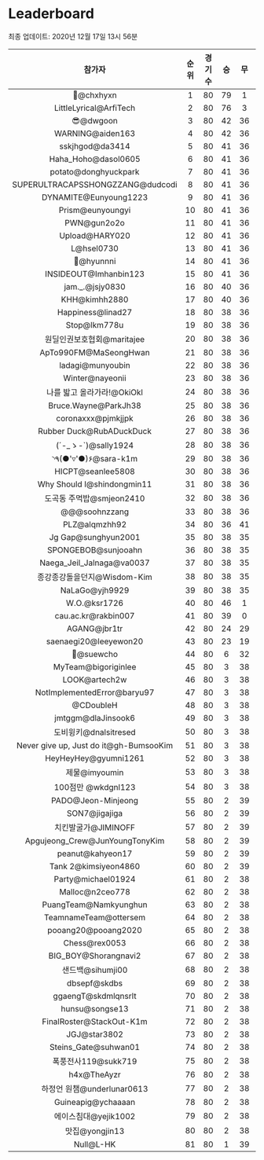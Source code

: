 # Leaderboard
최종 업데이트: 2020년 12월 17일 13시 56분




| 참가자 | 순위 | 경기수 | 승 | 무 | 패 | 승점 |
|:---:|:---:|:---:|:---:|:---:|:---:|:---:|
| 👑@chxhyxn | 1 | 80 | 79 | 1 | 0 | 238 |
| LittleLyrical@ArfiTech | 2 | 80 | 76 | 3 | 1 | 231 |
| 😎@dwgoon | 3 | 80 | 42 | 36 | 2 | 162 |
| WARNING@aiden163 | 4 | 80 | 42 | 36 | 2 | 162 |
| sskjhgod@da3414 | 5 | 80 | 41 | 36 | 3 | 159 |
| Haha_Hoho@dasol0605 | 6 | 80 | 41 | 36 | 3 | 159 |
| potato@donghyuckpark | 7 | 80 | 41 | 36 | 3 | 159 |
| SUPERULTRACAPSSHONGZZANG@dudcodi | 8 | 80 | 41 | 36 | 3 | 159 |
| DYNAMITE@Eunyoung1223 | 9 | 80 | 41 | 36 | 3 | 159 |
| Prism@eunyoungyi | 10 | 80 | 41 | 36 | 3 | 159 |
| PWN@gun2o2o | 11 | 80 | 41 | 36 | 3 | 159 |
| Upload@HARY020 | 12 | 80 | 41 | 36 | 3 | 159 |
| L@hsel0730 | 13 | 80 | 41 | 36 | 3 | 159 |
| 🐻@hyunnni | 14 | 80 | 41 | 36 | 3 | 159 |
| INSIDEOUT@Imhanbin123 | 15 | 80 | 41 | 36 | 3 | 159 |
| jam._.@jsjy0830 | 16 | 80 | 40 | 36 | 4 | 156 |
| KHH@kimhh2880 | 17 | 80 | 40 | 36 | 4 | 156 |
| Happiness@linad27 | 18 | 80 | 38 | 36 | 6 | 150 |
| Stop@lkm778u | 19 | 80 | 38 | 36 | 6 | 150 |
| 원딜인권보호협회@maritajee | 20 | 80 | 38 | 36 | 6 | 150 |
| ApTo990FM@MaSeongHwan | 21 | 80 | 38 | 36 | 6 | 150 |
| ladagi@munyoubin | 22 | 80 | 38 | 36 | 6 | 150 |
| Winter@nayeonii | 23 | 80 | 38 | 36 | 6 | 150 |
| 나를 밟고 올라가라!@OkiOkl | 24 | 80 | 38 | 36 | 6 | 150 |
| Bruce.Wayne@ParkJh38 | 25 | 80 | 38 | 36 | 6 | 150 |
| coronaxxx@pjmkjjpk | 26 | 80 | 38 | 36 | 6 | 150 |
| Rubber Duck@RubADuckDuck | 27 | 80 | 38 | 36 | 6 | 150 |
| (´-_ゝ-`)@sally1924 | 28 | 80 | 38 | 36 | 6 | 150 |
| ◝٩(●'▿'●)۶@sara-k1m | 29 | 80 | 38 | 36 | 6 | 150 |
| HICPT@seanlee5808 | 30 | 80 | 38 | 36 | 6 | 150 |
| Why Should I@shindongmin11 | 31 | 80 | 38 | 36 | 6 | 150 |
| 도곡동 주먹밥@smjeon2410 | 32 | 80 | 38 | 36 | 6 | 150 |
| @@@soohnzzang | 33 | 80 | 38 | 36 | 6 | 150 |
| PLZ@alqmzhh92 | 34 | 80 | 36 | 41 | 3 | 149 |
| Jg Gap@sunghyun2001 | 35 | 80 | 38 | 35 | 7 | 149 |
| SPONGEBOB@sunjooahn | 36 | 80 | 38 | 35 | 7 | 149 |
| Naega_Jeil_Jalnaga@va0037 | 37 | 80 | 38 | 35 | 7 | 149 |
| 종강종강돌을던지@Wisdom-Kim | 38 | 80 | 38 | 35 | 7 | 149 |
| NaLaGo@yjh9929 | 39 | 80 | 38 | 35 | 7 | 149 |
| W.O.@ksr1726 | 40 | 80 | 46 | 1 | 33 | 139 |
| cau.ac.kr@rakbin007 | 41 | 80 | 39 | 0 | 41 | 117 |
| AGANG@jbr1tr | 42 | 80 | 24 | 29 | 27 | 101 |
| saenaegi20@leeyewon20 | 43 | 80 | 23 | 19 | 38 | 88 |
| 👏@suewcho | 44 | 80 | 6 | 32 | 42 | 50 |
| MyTeam@bigoriginlee | 45 | 80 | 3 | 38 | 39 | 47 |
| LOOK@artech2w | 46 | 80 | 3 | 38 | 39 | 47 |
| NotImplementedError@baryu97 | 47 | 80 | 3 | 38 | 39 | 47 |
| @CDoubleH | 48 | 80 | 3 | 38 | 39 | 47 |
| jmtggm@dlaJinsook6 | 49 | 80 | 3 | 38 | 39 | 47 |
| 도비윙키@dnalsitresed | 50 | 80 | 3 | 38 | 39 | 47 |
| Never give up, Just do it@gh-BumsooKim | 51 | 80 | 3 | 38 | 39 | 47 |
| HeyHeyHey@gyumni1261 | 52 | 80 | 3 | 38 | 39 | 47 |
| 제물@imyoumin | 53 | 80 | 3 | 38 | 39 | 47 |
| 100점만 @wkdgnl123 | 54 | 80 | 3 | 38 | 39 | 47 |
| PADO@Jeon-Minjeong | 55 | 80 | 2 | 39 | 39 | 45 |
| SON7@jigajiga | 56 | 80 | 2 | 39 | 39 | 45 |
| 치킨발굴가@JIMINOFF | 57 | 80 | 2 | 39 | 39 | 45 |
| Apgujeong_Crew@JunYoungTonyKim | 58 | 80 | 2 | 39 | 39 | 45 |
| peanut@kahyeon17 | 59 | 80 | 2 | 39 | 39 | 45 |
| Tank 2@kimsiyeon4860 | 60 | 80 | 2 | 39 | 39 | 45 |
| Party@michael01924 | 61 | 80 | 2 | 38 | 40 | 44 |
| Malloc@n2ceo778 | 62 | 80 | 2 | 38 | 40 | 44 |
| PuangTeam@Namkyunghun | 63 | 80 | 2 | 38 | 40 | 44 |
| TeamnameTeam@ottersem | 64 | 80 | 2 | 38 | 40 | 44 |
| pooang20@pooang2020 | 65 | 80 | 2 | 38 | 40 | 44 |
| Chess@rex0053 | 66 | 80 | 2 | 38 | 40 | 44 |
| BIG_BOY@Shorangnavi2 | 67 | 80 | 2 | 38 | 40 | 44 |
| 샌드백@sihumji00 | 68 | 80 | 2 | 38 | 40 | 44 |
| dbsepf@skdbs | 69 | 80 | 2 | 38 | 40 | 44 |
| ggaengT@skdmlqnsrlt | 70 | 80 | 2 | 38 | 40 | 44 |
| hunsu@songse13 | 71 | 80 | 2 | 38 | 40 | 44 |
| FinalRoster@StackOut-K1m | 72 | 80 | 2 | 38 | 40 | 44 |
| JGJ@star3802 | 73 | 80 | 2 | 38 | 40 | 44 |
| Steins_Gate@suhwan01 | 74 | 80 | 2 | 38 | 40 | 44 |
| 폭풍전사119@sukk719 | 75 | 80 | 2 | 38 | 40 | 44 |
| h4x@TheAyzr | 76 | 80 | 2 | 38 | 40 | 44 |
| 하정언 원챔@underlunar0613 | 77 | 80 | 2 | 38 | 40 | 44 |
| Guineapig@ychaaaan | 78 | 80 | 2 | 38 | 40 | 44 |
| 에이스침대@yejik1002 | 79 | 80 | 2 | 38 | 40 | 44 |
| 맛집@yongjin13 | 80 | 80 | 2 | 38 | 40 | 44 |
| Null@L-HK | 81 | 80 | 1 | 39 | 40 | 42 |